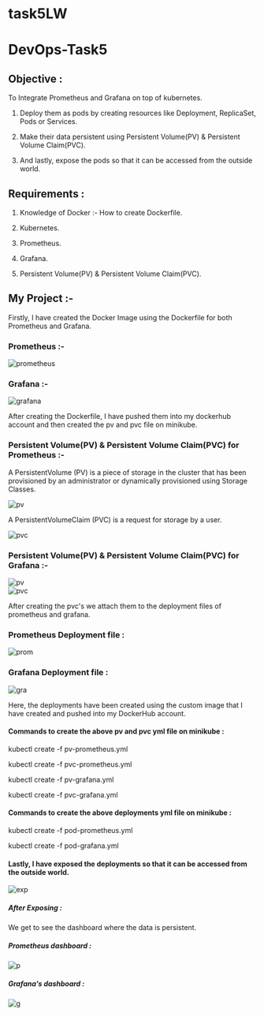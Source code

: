 # task5LW
<h1>DevOps-Task5</h1>
<h2>Objective :</h2>

To Integrate Prometheus and Grafana on top of kubernetes.

1.  Deploy them as pods by creating resources like Deployment, ReplicaSet, Pods or Services.

2.  Make their data persistent using Persistent Volume(PV) & Persistent Volume Claim(PVC). 

3.  And lastly, expose the pods so that it can be accessed from the outside world.

<h2>Requirements :</h2>

1. Knowledge of Docker :- How to create Dockerfile.

2. Kubernetes.

3. Prometheus.

4. Grafana.

5. Persistent Volume(PV) & Persistent Volume Claim(PVC).

<h2>My Project :- </h2>

Firstly, I have created the Docker Image using the Dockerfile for both Prometheus and Grafana.

<h3>Prometheus :-</h3>

![prometheus](https://raw.githubusercontent.com/yashbajpai98/task5LW/master/task5-images/prometheus-Dockerfile.png)


<h3>Grafana :-</h3>

![grafana](https://raw.githubusercontent.com/yashbajpai98/task5LW/master/task5-images/grafana-Dockerfile.png)


After creating the Dockerfile, I have pushed them into my dockerhub account and then created the pv and pvc file on minikube.

<h3>Persistent Volume(PV) & Persistent Volume Claim(PVC) for Prometheus :-</h3>

A PersistentVolume (PV) is a piece of storage in the cluster that has been provisioned by an administrator or dynamically provisioned using Storage Classes.

![pv](https://raw.githubusercontent.com/yashbajpai98/task5LW/master/task5-images/pv-prom.PNG)   
 
 A PersistentVolumeClaim (PVC) is a request for storage by a user.

![pvc](https://raw.githubusercontent.com/yashbajpai98/task5LW/master/task5-images/pvc-prom.PNG)


<h3>Persistent Volume(PV) & Persistent Volume Claim(PVC) for Grafana :-</h3>

![pv](https://raw.githubusercontent.com/yashbajpai98/task5LW/master/task5-images/pv-graf.PNG)    
![pvc](https://raw.githubusercontent.com/yashbajpai98/task5LW/master/task5-images/pvc-graf.PNG)

After creating the pvc's we attach them to the deployment files of prometheus and grafana.

<h3>Prometheus Deployment file :</h3>

![prom](https://raw.githubusercontent.com/yashbajpai98/task5LW/master/task5-images/pod-prom.PNG)

<h3>Grafana Deployment file :</h3>

![gra](https://raw.githubusercontent.com/yashbajpai98/task5LW/master/task5-images/pod-graf.PNG)

Here, the deployments have been created using the custom image that I have created and pushed into my DockerHub account.

<h4>Commands to create the above pv and pvc yml file on minikube :</h4>

kubectl create -f  pv-prometheus.yml

kubectl create -f  pvc-prometheus.yml

kubectl create -f  pv-grafana.yml

kubectl create -f  pvc-grafana.yml

<h4>Commands to create the above deployments yml file on minikube :</h4>

kubectl create -f  pod-prometheus.yml

kubectl create -f  pod-grafana.yml


<h4>Lastly, I have exposed the deployments so that it can be accessed from the outside world.</h4>

![exp](https://raw.githubusercontent.com/yashbajpai98/task5LW/master/task5-images/exposing.png)

<h5>After Exposing : </h5>

We get to see the dashboard where the data is persistent.

<h5>Prometheus dashboard : </h5>

![p](https://raw.githubusercontent.com/yashbajpai98/task5LW/master/task5-images/prometheus-Dashboard.png)

<h5>Grafana's dashboard :</h5>

![g](https://raw.githubusercontent.com/yashbajpai98/task5LW/master/task5-images/grafana-dashoard.PNG)










